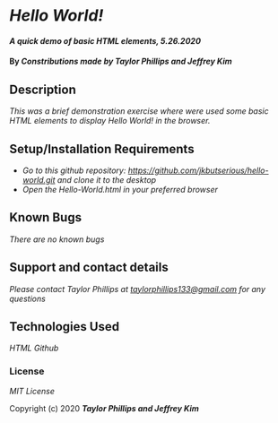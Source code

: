 # _Hello World!_

#### _A quick demo of basic HTML elements, 5.26.2020_

#### By _**Constributions made by Taylor Phillips and Jeffrey Kim**_

## Description

_This was a brief demonstration exercise where were used some basic HTML elements to display Hello World! in the browser._

## Setup/Installation Requirements

* _Go to this github repository: https://github.com/jkbutserious/hello-world.git and clone it to the desktop_
* _Open the Hello-World.html in your preferred browser_


## Known Bugs

_There are no known bugs_

## Support and contact details

_Please contact Taylor Phillips at taylorphillips133@gmail.com for any questions_

## Technologies Used

_HTML_
_Github_

### License

*MIT License*

Copyright (c) 2020 **_Taylor Phillips and Jeffrey Kim_**